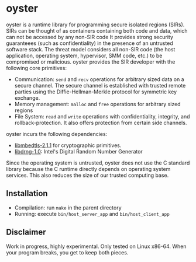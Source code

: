 # oyster
oyster is a runtime library for programming secure isolated regions (SIRs).
SIRs can be thought of as containers containing both code and data, which can not be accessed by any non-SIR code 
It provides strong security guaranteees (such as confidentiality) in the presence of an untrusted software stack.
The threat model considers all non-SIR code (the host application, operating system, hypervisor, SMM code, etc.) to be compromised or malicious. 
oyster provides the SIR developer with the following core primitives:
  * Communication: `send` and `recv` operations for arbitrary sized data on a secure channel. The secure channel is established with trusted remote parties using the Diffie-Hellman-Merkle protocol for symmetric key exchange.
  * Memory management: `malloc` and `free` operations for arbitrary sized regions
  * File System: `read` and `write` operations with confidentiality, integrity, and rollback-protection. It also offers protection from certain side channels.

oyster incurs the following dependencies:
  * [libmbedtls-2.1.1](https://tls.mbed.org) for cryptographic primitives.
  * [libdrng-1.0](https://software.intel.com/en-us/articles/the-drng-library-and-manual): Intel's Digital Random Number Generator 

Since the operating system is untrusted, oyster does not use the C standard library because the C runtime directly depends on operating system services. 
This also reduces the size of our trusted computing base.

## Installation
 * Compilation: run `make` in the parent directory
 * Running: execute `bin/host_server_app` and `bin/host_client_app`

## Disclaimer
Work in progress, highly experimental.
Only tested on Linux x86-64.
When your program breaks, you get to keep both pieces. 

